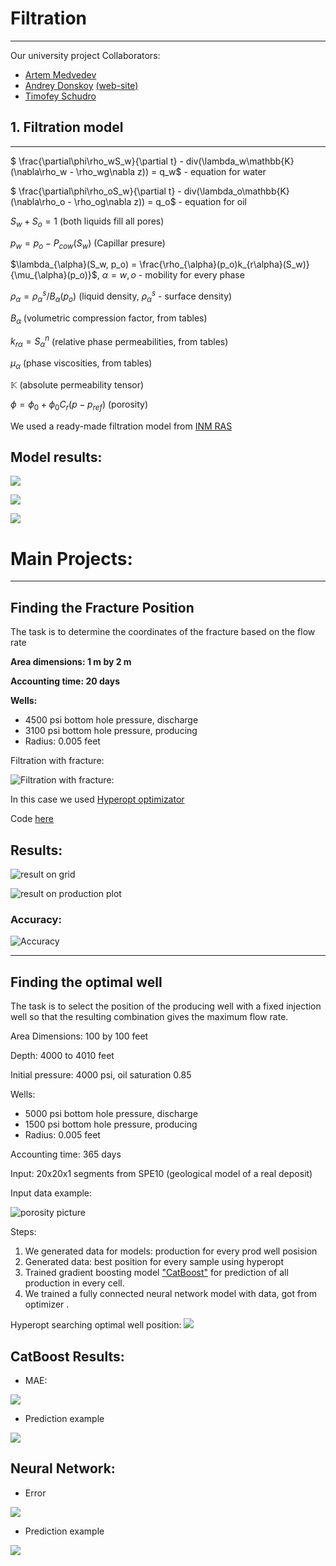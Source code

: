 # Filtration
________________
Our university project
Collaborators: 
- [Artem Medvedev](https://github.com/artiebears13)
- [Andrey Donskoy](https://github.com/Donskoy-Andrey) [(web-site)](www.donskow.com)
- [Timofey Schudro](https://github.com/TeeMan508)

## 1. Filtration model
_________

$
\frac{\partial\phi\rho_wS_w}{\partial t} - div(\lambda_w\mathbb{K}(\nabla\rho_w - \rho_wg\nabla z)) = q_w$ - equation for water

$
\frac{\partial\phi\rho_oS_w}{\partial t} - div(\lambda_o\mathbb{K}(\nabla\rho_o - \rho_og\nabla z)) = q_o$ - equation for oil

$S_w + S_o = 1$ (both liquids fill all pores)

$p_w = p_o - P_{cow}(S_w)$ (Capillar presure)

$\lambda_{\alpha}(S_w, p_o) = \frac{\rho_{\alpha}(p_o)k_{r\alpha}(S_w)}{\mu_{\alpha}(p_o)}$, $\alpha=w, o$ - mobility for every phase

$\rho_{\alpha} = \rho_{\alpha}^s/B_{\alpha}(p_o)$ (liquid density, $\rho_{\alpha}^s$ - surface density)

$B_{\alpha}$ (volumetric compression factor, from tables)

$k_{r\alpha} = S_{\alpha}^n$ (relative phase permeabilities, from tables)

$\mu_{\alpha}$ (phase viscosities, from tables)

$\mathbb{K}$ (absolute permeability tensor)

$\phi = \phi_0 + \phi_0C_r(p - p_{ref})$ (porosity)

We used a ready-made filtration model from [INM RAS](https://www.inm.ras.ru/en/)

## Model results:

![](./media/filtration2d_grid.gif)

![](./media/filtration_saturation.gif)

![](./media/filtration3d.gif)

# Main Projects:
_____
## Finding the Fracture Position

The task is to determine the coordinates of the fracture based on the flow rate

**Area dimensions: 1 m by 2 m**

**Accounting time: 20 days**

**Wells:**
- 4500 psi bottom hole pressure, discharge
- 3100 psi bottom hole pressure, producing
- Radius: 0.005 feet

Filtration with fracture:

![Filtration with fracture:](./media/frac_filter.gif)

In this case we used [Hyperopt optimizator](http://hyperopt.github.io/hyperopt/)

Code [here](./Fracture/frac_main)

## Results:

![result on grid](./media/frac_optimizer_grid.gif)

![result on production plot](./media/frac_optimizer_production.gif)

### Accuracy:

![Accuracy](./media/frac_accuracy.png)

_____

## Finding the optimal well

The task is to select the position of the producing well with a fixed injection well so that the resulting combination gives the maximum flow rate.

Area Dimensions: 100 by 100 feet

Depth: 4000 to 4010 feet

Initial pressure: 4000 psi, oil saturation 0.85

Wells:
- 5000 psi bottom hole pressure, discharge
- 1500 psi bottom hole pressure, producing
- Radius: 0.005 feet

Accounting time: 365 days

Input: 20x20x1 segments from SPE10
(geological model of a real deposit)

Input data example:

![porosity picture](./media/porosity.png)

Steps:

1. We generated data for models: production for every prod well posision
2. Generated data: best position for every sample using hyperopt
3. Trained gradient boosting model ["CatBoost"](https://catboost.ai/) for prediction of all production in every cell.
4. We trained a fully connected neural network model with data, got from optimizer .

Hyperopt searching optimal well position:
![](./media/hyperopt_wells.gif)

## CatBoost Results:
- MAE: 

![](./media/mae.png)

- Prediction example

![](./media/vatboost_pred.png)

## Neural Network:

- Error

![](./media/nn_error.png)

- Prediction example

![](./media/nn_pred.png)



